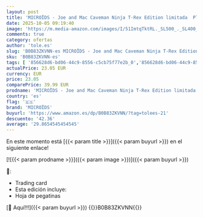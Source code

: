 ```yaml
---
layout: post
title: 'MICROÏDS - Joe and Mac Caveman Ninja T-Rex Edition limitada  Playstation 5'
date: 2025-10-05 09:19:40
image: 'https://m.media-amazon.com/images/I/51ImtqTktRL._SL500_._SL400_.jpg'
comments: true
category: ofertas
author: 'tole.es'
slug: 'B0B83ZKVNN-es MICROÏDS - Joe and Mac Caveman Ninja T-Rex Edition...'
sku: 'B0B83ZKVNN-es'
tags: [ '856628d6-bd06-44c9-8556-c5cb75f77e2b_0','856628d6-bd06-44c9-8556-c5cb75f77e2b_2201','856628d6-bd06-44c9-8556-c5cb75f77e2b_3601','856628d6-bd06-44c9-8556-c5cb75f77e2b_401','Arborist Merchandising Root','Hardware y juegos para PlayStation 5','Juegos para PlayStation 5','Preventa de Videojuegos','Self Service','Special Features Stores','Tienda de consolas y videojuegos infantiles','Videojuegos','Videojuegos más esperados','microïds','playstation','🇪🇸', ]
actualPrice: 23.05 EUR
currency: EUR
price: 23.05
comparePrice: 39.99 EUR
prodname: 'MICROÏDS - Joe and Mac Caveman Ninja T-Rex Edition limitada  Playstation 5'
country: 'es'
flag: '🇪🇸'
brand: 'MICROÏDS'
buyurl: 'https://www.amazon.es/dp/B0B83ZKVNN/?tag=tolees-21'
descuento: '42.36'
average: '29.8654545454545'
---
```


En este momento está [{{< param title >}}]({{< param buyurl >}}) en el siguiente enlace!

[![{{< param prodname >}}]({{< param image >}})]({{< param buyurl >}})

🔎:

- Trading card
- Esta edición incluye:
- Hoja de pegatinas

[🛒 Aquí!!!]({{< param buyurl >}})
{{<world>}}B0B83ZKVNN{{</world>}}
